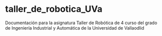 # taller_de_robotica_UVa
Documentación para la asignatura Taller de Robótica de 4 curso del grado de Ingeniería Industrial y Automática de la Universidad de Vallaodlid
